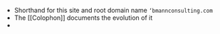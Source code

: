 - Shorthand for this site and root domain name `‘bmannconsulting.com`
- The [[Colophon]] documents the evolution of it
-